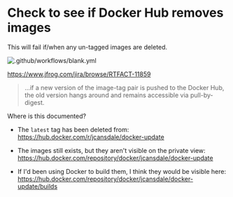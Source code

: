# Check to see if Docker Hub removes images

This will fail if/when any un-tagged images are deleted.

![.github/workflows/blank.yml](https://github.com/jcansdale/docker-update/workflows/.github/workflows/blank.yml/badge.svg)

https://www.jfrog.com/jira/browse/RTFACT-11859

> ...if a new version of the image-tag pair is pushed to the Docker Hub, the old version hangs around and remains accessible via pull-by-digest.

Where is this documented?

- The `latest` tag has been deleted from:
https://hub.docker.com/r/jcansdale/docker-update

- The images still exists, but they aren't visible on the private view:
https://hub.docker.com/repository/docker/jcansdale/docker-update

- If I'd been using Docker to build them, I think they would be visible here:
https://hub.docker.com/repository/docker/jcansdale/docker-update/builds

